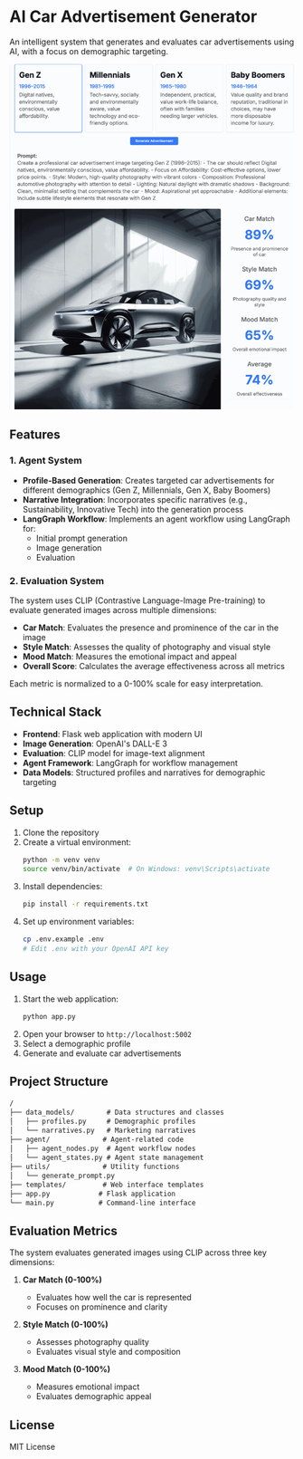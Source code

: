 # AI Car Advertisement Generator

An intelligent system that generates and evaluates car advertisements using AI, with a focus on demographic targeting.

![Car Advertisement Generation Demo](presentation.gif)

## Features

### 1. Agent System
- **Profile-Based Generation**: Creates targeted car advertisements for different demographics (Gen Z, Millennials, Gen X, Baby Boomers)
- **Narrative Integration**: Incorporates specific narratives (e.g., Sustainability, Innovative Tech) into the generation process
- **LangGraph Workflow**: Implements an agent workflow using LangGraph for:
  - Initial prompt generation
  - Image generation
  - Evaluation

### 2. Evaluation System
The system uses CLIP (Contrastive Language-Image Pre-training) to evaluate generated images across multiple dimensions:

- **Car Match**: Evaluates the presence and prominence of the car in the image
- **Style Match**: Assesses the quality of photography and visual style
- **Mood Match**: Measures the emotional impact and appeal
- **Overall Score**: Calculates the average effectiveness across all metrics

Each metric is normalized to a 0-100% scale for easy interpretation.

## Technical Stack

- **Frontend**: Flask web application with modern UI
- **Image Generation**: OpenAI's DALL-E 3
- **Evaluation**: CLIP model for image-text alignment
- **Agent Framework**: LangGraph for workflow management
- **Data Models**: Structured profiles and narratives for demographic targeting

## Setup

1. Clone the repository
2. Create a virtual environment:
   ```bash
   python -m venv venv
   source venv/bin/activate  # On Windows: venv\Scripts\activate
   ```
3. Install dependencies:
   ```bash
   pip install -r requirements.txt
   ```
4. Set up environment variables:
   ```bash
   cp .env.example .env
   # Edit .env with your OpenAI API key
   ```

## Usage

1. Start the web application:
   ```bash
   python app.py
   ```
2. Open your browser to `http://localhost:5002`
3. Select a demographic profile
4. Generate and evaluate car advertisements

## Project Structure

```
/
├── data_models/        # Data structures and classes
│   ├── profiles.py     # Demographic profiles
│   └── narratives.py   # Marketing narratives
├── agent/             # Agent-related code
│   ├── agent_nodes.py  # Agent workflow nodes
│   └── agent_states.py # Agent state management
├── utils/             # Utility functions
│   └── generate_prompt.py
├── templates/         # Web interface templates
├── app.py            # Flask application
└── main.py           # Command-line interface
```

## Evaluation Metrics

The system evaluates generated images using CLIP across three key dimensions:

1. **Car Match (0-100%)**
   - Evaluates how well the car is represented
   - Focuses on prominence and clarity

2. **Style Match (0-100%)**
   - Assesses photography quality
   - Evaluates visual style and composition

3. **Mood Match (0-100%)**
   - Measures emotional impact
   - Evaluates demographic appeal

## License

MIT License 